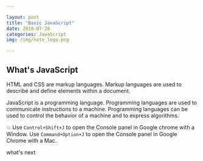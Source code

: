 ```yaml
---

layout: post
title: "Basic JavaScript"
date: 2018-07-28
categories: JavaScript
img: /img/note_logo.png

---
```


## What's JavaScript

HTML and CSS are markup languages. Markup languages are used to describe and define elements within a document.

JavaScript is a programming language. Programming languages are used to communicate instructions to a machine. Programming languages can be used to control the behavior of a machine and to express algorithms.

💥 Use `Control+Shift+J` to open the Console panel in Google chrome with a Window. Use `Command+Option+J` to open the Console panel in Google Chrome with a Mac.

what's next

